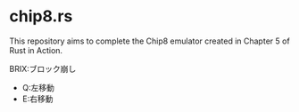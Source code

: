 # chip8.rs

This repository aims to complete the Chip8 emulator created in Chapter 5 of Rust in Action.

BRIX:ブロック崩し
- Q:左移動
- E:右移動